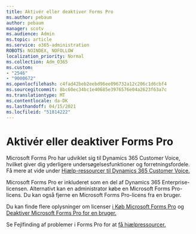 ```yaml
---
title: Aktivér eller deaktiver Forms Pro
ms.author: pebaum
author: pebaum
manager: scotv
ms.audience: Admin
ms.topic: article
ms.service: o365-administration
ROBOTS: NOINDEX, NOFOLLOW
localization_priority: Normal
ms.collection: Adm_O365
ms.custom:
- "2546"
- "9000672"
ms.openlocfilehash: c4fad42beb2eebd96ee096732a12c206c1d6cbf4
ms.sourcegitcommit: 8bc60ec34bc1e40685e3976576e04a2623f63a7c
ms.translationtype: MT
ms.contentlocale: da-DK
ms.lasthandoff: 04/15/2021
ms.locfileid: "51814222"
---
```

# <a name="enable-or-disable-forms-pro"></a>Aktivér eller deaktiver Forms Pro

Microsoft Forms Pro har udviklet sig til Dynamics 365 Customer Voice, hvilket giver dig yderligere undersøgelsesfunktioner og forretningsfordele. Få mere at vide under [Hjælp-ressourcer til Dynamics 365 Customer Voice.](https://go.microsoft.com/fwlink/p/?linkid=2128357)  

Microsoft Forms Pro er inkluderet som en del af Dynamics 365 Enterprise-licensen. Alternativt kan en administrator købe en Microsoft Forms Pro-licens. Du kan også fjerne en Microsoft Forms Pro-licens fra en bruger.  

Du kan finde flere oplysninger om licenser [i Køb Microsoft Forms Pro](https://docs.microsoft.com/forms-pro/purchase#purchase-microsoft-forms-pro-for-users-in-a-dynamics-365-tenant) og [Deaktiver Microsoft Forms Pro for en bruger.](https://docs.microsoft.com/forms-pro/purchase#disable-microsoft-forms-pro-for-a-user-1)
  
Se Fejlfinding af problemer i Forms Pro for at [få hjælpressourcer.](https://docs.microsoft.com/forms-pro/troubleshoot)